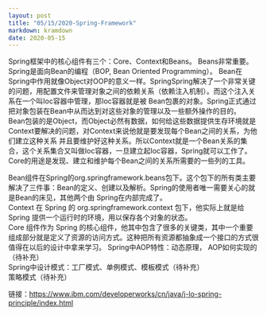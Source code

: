 ```yaml
---
layout: post
title: "05/15/2020-Spring-Framework"
markdown: kramdown
date: 2020-05-15
---
```

Spring框架中的核心组件有三个：Core、Context和Beans。
Beans非常重要。Spring是面向Bean的编程（BOP, Bean Oriented Programming）。 Bean在Spring中作用就像Object对OOP的意义一样。SpringSpring解决了一个非常关键的问题，用配置文件来管理对象之间的依赖关系（依赖注入机制）。而这个注入关系在一个叫Ioc容器中管理，那Ioc容器就是被
Bean包裹的对象。Spring正式通过把对象包装在Bean中从而达到对这些对象的管理以及一些额外操作的目的。  
Bean包装的是Object，而Object必然有数据，如何给这些数据提供生存环境就是Context要解决的问题，对Context来说他就是要发现每个Bean之间的关系，为他们建立这种关系
并且要维护好这种关系。所以Context就是一个Bean关系的集合，这个关系集合又叫做Ioc容器，一旦建立起Ioc容器，Spring就可以工作了。Core的用途是发现、建立和维护每个Bean之间的关系所需要的一些列的工具。  

Bean组件在Spring的org.springframework.beans包下。这个包下的所有类主要解决了三件事：Bean的定义、创建以及解析。Spring的使用者唯一需要关心的就是Bean的床见，其他两个由
Spring在内部完成了。  
Context 在 Spring 的 org.springframework.context 包下，他实际上就是给 Spring 提供一个运行时的环境，用以保存各个对象的状态。  
Core 组件作为 Spring 的核心组件，他其中包含了很多的关键类，其中一个重要组成部分就是定义了资源的访问方式。这种把所有资源都抽象成一个接口的方式很值得在以后的设计中拿来学习。
Spring中AOP特性：动态原理， AOP如何实现的（待补充）  
Spring中设计模式：工厂模式、单例模式、模板模式（待补充）  
策略模式（待补充）  

链接：https://www.ibm.com/developerworks/cn/java/j-lo-spring-principle/index.html  
